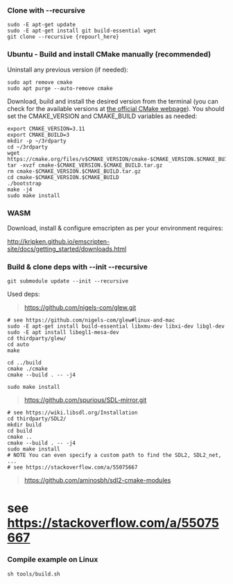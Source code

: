### Clone with --recursive

```
sudo -E apt-get update
sudo -E apt-get install git build-essential wget
git clone --recursive {repourl_here}
```

### Ubuntu - Build and install CMake manually (recommended)
Uninstall any previous version (if needed):
```
sudo apt remove cmake
sudo apt purge --auto-remove cmake
```

Download, build and install the desired version from the terminal (you can check for the available versions at [the official CMake webpage](https://cmake.org/download/)).
You should set the CMAKE_VERSION and CMAKE_BUILD variables as needed:
```
export CMAKE_VERSION=3.11
export CMAKE_BUILD=3
mkdir -p ~/3rdparty
cd ~/3rdparty
wget https://cmake.org/files/v$CMAKE_VERSION/cmake-$CMAKE_VERSION.$CMAKE_BUILD.tar.gz
tar -xvzf cmake-$CMAKE_VERSION.$CMAKE_BUILD.tar.gz
rm cmake-$CMAKE_VERSION.$CMAKE_BUILD.tar.gz
cd cmake-$CMAKE_VERSION.$CMAKE_BUILD
./bootstrap
make -j4
sudo make install
```

### WASM

Download, install & configure emscripten as per your environment requires:

http://kripken.github.io/emscripten-site/docs/getting_started/downloads.html

### Build & clone deps with --init --recursive

```
git submodule update --init --recursive
```

Used deps:

> https://github.com/nigels-com/glew.git
```
# see https://github.com/nigels-com/glew#linux-and-mac
sudo -E apt-get install build-essential libxmu-dev libxi-dev libgl-dev
sudo -E apt install libegl1-mesa-dev
cd thirdparty/glew/
cd auto
make

cd ../build
cmake ./cmake
cmake --build . -- -j4

sudo make install
```
> https://github.com/spurious/SDL-mirror.git
```
# see https://wiki.libsdl.org/Installation
cd thirdparty/SDL2/
mkdir build
cd build
cmake ..
cmake --build . -- -j4
sudo make install
# NOTE You can even specify a custom path to find the SDL2, SDL2_net, ...
# see https://stackoverflow.com/a/55075667
```
> https://github.com/aminosbh/sdl2-cmake-modules
# see https://stackoverflow.com/a/55075667

### Compile example on Linux

```
sh tools/build.sh
```
